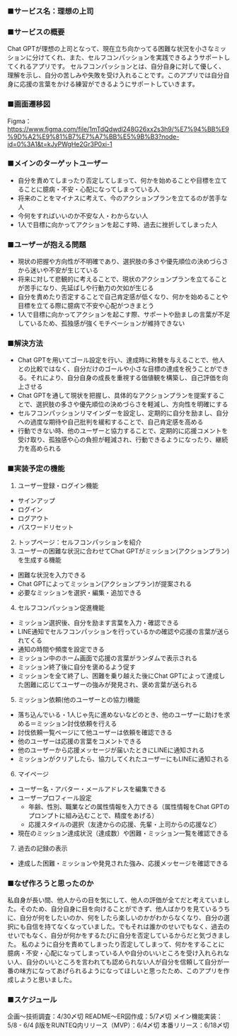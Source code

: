 ### ■サービス名：理想の上司

### ■サービスの概要
Chat GPTが理想の上司となって、現在立ち向かってる困難な状況を小さなミッションに分けてくれ、また、セルフコンパッションを実践できるようサポートしてくれるアプリです。
セルフコンパッションとは、自分自身に対して優しく、理解を示し、自分の苦しみや失敗を受け入れることです。このアプリでは自分自身に応援の言葉をかける練習ができるようにサポートしていきます。

### ■画面遷移図
Figma：https://www.figma.com/file/1mTdQdwdl248G26xx2s3h9/%E7%94%BB%E9%9D%A2%E9%81%B7%E7%A7%BB%E5%9B%B3?node-id=0%3A1&t=kJyPWgHe2Gr3P0xi-1

### ■メインのターゲットユーザー
- 自分を責めてしまったり否定してしまって、何かを始めることや目標を立てることに臆病・不安・心配になってしまっている人
- 将来のことをマイナスに考えて、今のアクションプランを立てるのが苦手な人
- 今何をすればいいのか不安な人・わからない人
- 1人で目標に向かってアクションを起こす時、過去に挫折してしまった人

### ■ユーザーが抱える問題
- 現状の把握や方向性が不明確であり、選択肢の多さや優先順位の決めづらさから迷いや不安が生じている
- 将来に対して悲観的に考えることで、現状のアクションプランを立てることが苦手になり、先延ばしや行動力の欠如が生じる
- 自分を責めたり否定することで自己肯定感が低くなり、何かを始めることや目標を立てる際に臆病で不安や心配がつきまとう
- 1人で目標に向かってアクションを起こす際、サポートや励ましの言葉が不足しているため、孤独感が強くモチベーションが維持できない

### ■解決方法
- Chat GPTを用いてゴール設定を行い、達成時に称賛を与えることで、他人との比較ではなく、自分だけのゴールや小さな目標の達成を祝うことができる。それにより、自分自身の成長を重視する価値観を構築し、自己評価を向上させる
- Chat GPTを通して現状を把握し、具体的なアクションプランを提案することで、選択肢の多さや優先順位の決めづらさを軽減し、方向性を明確にする
- セルフコンパッションリマインダーを設定し、定期的に自分を励まし、自分への過度な期待や自己批判を緩和することで、自己肯定感を高める
- 行動できない時、他のユーザーと協力することで、定期的に応援コメントを受け取り、孤独感や心の負担が軽減され、行動できるようになったり、継続力を高められる

### ■実装予定の機能
1. ユーザー登録・ログイン機能
  - サインアップ
  - ログイン
  - ログアウト
  - パスワードリセット
2. トップページ：セルフコンパッションを紹介
3. ユーザーの困難な状況に合わせてChat GPTがミッション(アクションプラン)を生成する機能
  - 困難な状況を入力できる
  - Chat GPTによってミッション(アクションプラン)が提案される
  - 必要なミッションを選択・編集・追加できる
4. セルフコンパッション促進機能
  - ミッション選択後、自分を励ます言葉を入力・確認できる
  - LINE通知でセルフコンパッションを行っているかの確認や応援の言葉が送られてくる
  - 通知の時間や頻度を設定できる
  - ミッション中のホーム画面で応援の言葉がランダムで表示される
  - ミッション終了後に自分を褒めるよう促す
  - ミッションを全て終了し、困難を乗り越えた後にChat GPTによって達成した困難に応じてユーザーの強みが発見され、褒め言葉が送られる
5. ミッション依頼(他のユーザーとの協力)機能
  - 落ち込んでいる・1人じゃ先に進めないなどのとき、他のユーザーに助けを求める＝ミッション討伐依頼を行える
  - 討伐依頼一覧ページにて他ユーザーは依頼を確認できる
  - 他のユーザーは応援の言葉をコメントできる
  - 他のユーザーから応援メッセージが届いたときにLINEに通知される
  - ミッションがクリアしたら、協力してくれたユーザーにもLINEに通知される
6. マイページ
  - ユーザー名・アバター・メールアドレスを編集できる
  - ユーザープロフィール設定
    - 年齢、性別、職業などの属性情報を入力できる（属性情報をChat GPTのプロンプトに組み込むことで、精度をあげる）
    - 応援スタイルの選択（友達からの応援、先輩・上司からの応援など）
  - 現在のミッション達成状況（達成数）や困難・ミッション一覧を確認できる
7. 過去の記録の表示
  - 達成した困難・ミッションや発見された強み、応援メッセージを確認できる

### ■なぜ作ろうと思ったのか
私自身が長い間、他人からの目を気にして、他人の評価が全てだと考えていました。そのため、自分自身に目を向けることができず、他人ばかりを見ているうちに、自分が何をしたいのか、何をしたら楽しいのかがわからなくなり、自分の選択にも自信を持てなくなっていました。でもそれは誰かのせいでもなく、過去のせいでもなく、自分が何かをするたびに自分を否定しているからだと気づきました。
私のように自分を責めてしまったり否定してしまって、何かをすることに臆病・不安・心配になってしまっている人や自分のいいところを受け入れられない人、自分のいいところを言われても認められない人が自分を信頼して自分が一番の味方になってあげられるようになってほしいと思ったため、このアプリを作成しようと思いました。

### ■スケジュール
企画〜技術調査：4/30〆切
README〜ER図作成：5/7〆切
メイン機能実装：5/8 - 6/4
β版をRUNTEQ内リリース（MVP）：6/4〆切
本番リリース：6/18〆切